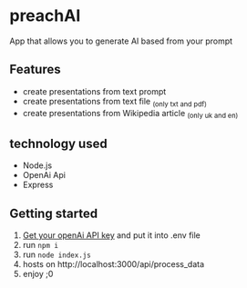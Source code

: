 # preachAI
App that allows you to generate AI based from your prompt
## Features
- create presentations from text prompt
- create presentations from text file <sub>(only txt and pdf)</sub>
- create presentations from Wikipedia article <sub>(only uk and en)<sub/>
## technology used
- Node.js
- OpenAi Api
- Express
## Getting started
1. [Get your openAi API key](https://platform.openai.com/api-keys) and put it into .env file
2. run `npm i`
3. run `node index.js`
4. hosts on http://localhost:3000/api/process_data
5. enjoy ;0
